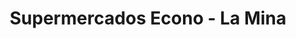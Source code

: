 ---
title: "Supermercados Econo - La Mina"
url: /toa-baja/supermercados-econo-la-mina/
shop: supermarket
---